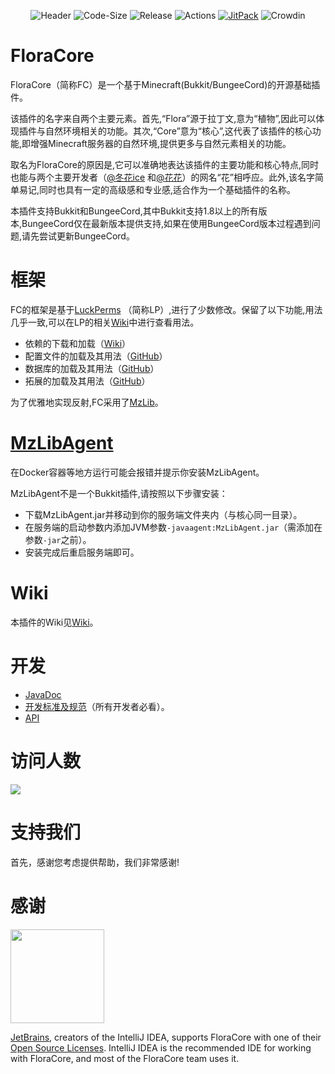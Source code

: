 <!--- @formatter:off --->
<div align="center">

![Header](https://capsule-render.vercel.app/api?type=Waving&color=timeGradient&height=200&animation=fadeIn&section=header&text=FloraCore&fontSize=100)
![Code-Size](https://img.shields.io/github/languages/code-size/FloraCore/FloraCore?style=flat-square)
![Release](https://img.shields.io/github/v/release/FloraCore/FloraCore?style=flat-square)
![Actions](https://img.shields.io/github/actions/workflow/status/FloraCore/FloraCore/gradle-publish.yml?style=flat-square)
[![JitPack](https://jitpack.io/v/FloraCore/FloraCore.svg)](https://jitpack.io/#FloraCore/FloraCore)
![Crowdin](https://badges.crowdin.net/floracore/localized.svg)

</div>

# FloraCore

FloraCore（简称FC）是一个基于Minecraft(Bukkit/BungeeCord)的开源基础插件。

该插件的名字来自两个主要元素。首先,“Flora”源于拉丁文,意为“植物”,因此可以体现插件与自然环境相关的功能。其次,“Core”意为“核心”,这代表了该插件的核心功能,即增强Minecraft服务器的自然环境,提供更多与自然元素相关的功能。

取名为FloraCore的原因是,它可以准确地表达该插件的主要功能和核心特点,同时也能与两个主要开发者（[@冬花ice](https://github.com/flowerinsnowdh)
和[@花花](https://github.com/xLikeWATCHDOG/)）的网名“花”相呼应。此外,该名字简单易记,同时也具有一定的高级感和专业感,适合作为一个基础插件的名称。

本插件支持Bukkit和BungeeCord,其中Bukkit支持1.8以上的所有版本,BungeeCord仅在最新版本提供支持,如果在使用BungeeCord版本过程遇到问题,请先尝试更新BungeeCord。

# 框架

FC的框架是基于[LuckPerms](https://luckperms.net/)
（简称LP）,进行了少数修改。保留了以下功能,用法几乎一致,可以在LP的相关[Wiki](https://luckperms.net/wiki)中进行查看用法。

- 依赖的下载和加载（[Wiki](https://luckperms.net/wiki/Extensions)）
- 配置文件的加载及其用法（[GitHub](https://github.com/LuckPerms/LuckPerms/tree/master/common/src/main/java/me/lucko/luckperms/common/config)）
- 数据库的加载及其用法（[GitHub](https://github.com/LuckPerms/LuckPerms/tree/master/common/src/main/java/me/lucko/luckperms/common/storage)）
- 拓展的加载及其用法（[GitHub](https://github.com/LuckPerms/LuckPerms/tree/master/common/src/main/java/me/lucko/luckperms/common/extension)）

为了优雅地实现反射,FC采用了[MzLib](https://github.com/BugCleanser/MzLib_old)。

# [MzLibAgent](./libs/MzLibAgent.jar)

在Docker容器等地方运行可能会报错并提示你安装MzLibAgent。

MzLibAgent不是一个Bukkit插件,请按照以下步骤安装：

- 下载MzLibAgent.jar并移动到你的服务端文件夹内（与核心同一目录）。
- 在服务端的启动参数内添加JVM参数`-javaagent:MzLibAgent.jar`（需添加在参数`-jar`之前）。
- 安装完成后重启服务端即可。

# Wiki

本插件的Wiki见[Wiki](https://github.com/FloraCore/FloraCore/wiki)。

# 开发

- [JavaDoc](https://floracore.github.io/index.html)
- [开发标准及规范](./documentation/STANDARD.md)（所有开发者必看）。
- [API](https://github.com/FloraCore/FloraCore/wiki/API)

# 访问人数

![](https://count.getloli.com/get/@FloraCore?theme=rule34)

# 支持我们

首先，感谢您考虑提供帮助，我们非常感谢!

# 感谢

[<img src="https://user-images.githubusercontent.com/21148213/121807008-8ffc6700-cc52-11eb-96a7-2f6f260f8fda.png" alt="" width="150">](https://www.jetbrains.com)

[JetBrains](https://www.jetbrains.com/), creators of the IntelliJ IDEA,
supports FloraCore with one of their [Open Source Licenses](https://jb.gg/OpenSourceSupport).
IntelliJ IDEA is the recommended IDE for working with FloraCore,
and most of the FloraCore team uses it.
